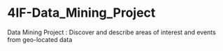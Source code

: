 # 4IF-Data_Mining_Project
Data Mining Project : Discover and describe areas of interest and events from geo-located data
